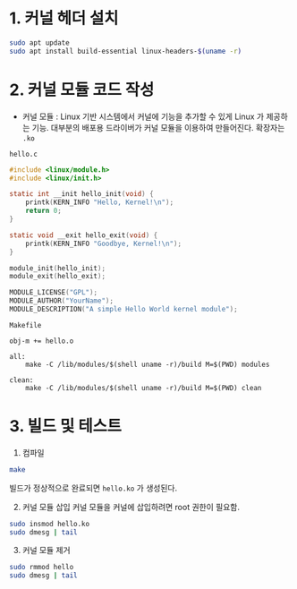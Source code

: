 
# 1. 커널 헤더 설치

```sh
sudo apt update
sudo apt install build-essential linux-headers-$(uname -r)
```

# 2. 커널 모듈 코드 작성

- 커널 모듈 : Linux 기반 시스템에서 커널에 기능을 추가할 수 있게 Linux 가 제공하는 기능. 대부분의 배포용 드라이버가 커널 모듈을 이용하여 만들어진다. 확장자는 `.ko`

`hello.c`
```c
#include <linux/module.h>
#include <linux/init.h>

static int __init hello_init(void) {
    printk(KERN_INFO "Hello, Kernel!\n");
    return 0;
}

static void __exit hello_exit(void) {
    printk(KERN_INFO "Goodbye, Kernel!\n");
}

module_init(hello_init);
module_exit(hello_exit);

MODULE_LICENSE("GPL");
MODULE_AUTHOR("YourName");
MODULE_DESCRIPTION("A simple Hello World kernel module");
```

`Makefile`
```make
obj-m += hello.o

all:
	make -C /lib/modules/$(shell uname -r)/build M=$(PWD) modules

clean:
	make -C /lib/modules/$(shell uname -r)/build M=$(PWD) clean
```
# 3. 빌드 및 테스트

1) 컴파일
```sh
make
```

빌드가 정상적으로 완료되면 `hello.ko` 가 생성된다.


2) 커널 모듈 삽입
커널 모듈을 커널에 삽입하려면 root 권한이 필요함.
```sh
sudo insmod hello.ko
sudo dmesg | tail
```

3) 커널 모듈 제거
```sh
sudo rmmod hello
sudo dmesg | tail
```

